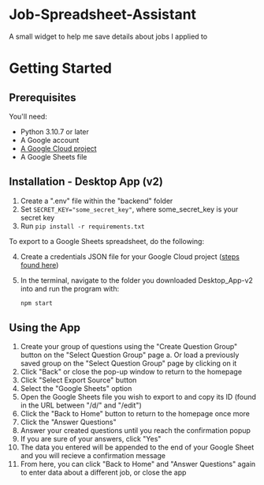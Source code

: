# Job-Spreadsheet-Assistant
A small widget to help me save details about jobs I applied to

# Getting Started
## Prerequisites
You'll need:
- Python 3.10.7 or later
- A Google account
- [A Google Cloud project](https://developers.google.com/workspace/guides/create-project)
- A Google Sheets file
## Installation - Desktop App (v2)
1. Create a ".env" file within the "backend" folder
2. Set `SECRET_KEY="some_secret_key"`, where some_secret_key is your secret key
3. Run `pip install -r requirements.txt`

To export to a Google Sheets spreadsheet, do the following:

4. Create a credentials JSON file for your Google Cloud project ([steps found here](https://developers.google.com/sheets/api/quickstart/python#authorize_credentials_for_a_desktop_application))

5. In the terminal, navigate to the folder you downloaded Desktop_App-v2 into and run the program with:
   ```sh
   npm start
   ```

## Using the App
1. Create your group of questions using the "Create Question Group" button on the "Select Question Group" page
   a. Or load a previously saved group on the "Select Question Group" page by clicking on it
2. Click "Back" or close the pop-up window to return to the homepage
3. Click "Select Export Source" button
4. Select the "Google Sheets" option
5. Open the Google Sheets file you wish to export to and copy its ID (found in the URL between "/d/" and "/edit")
6. Click the "Back to Home" button to return to the homepage once more
7. Click the "Answer Questions"
8. Answer your created questions until you reach the confirmation popup
9. If you are sure of your answers, click "Yes"
10. The data you entered will be appended to the end of your Google Sheet and you will recieve a confirmation message
11. From here, you can click "Back to Home" and "Answer Questions" again to enter data about a different job, or close the app
